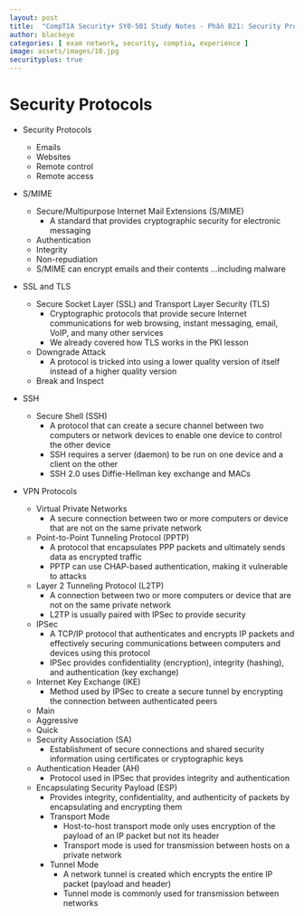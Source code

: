 ```yaml
---
layout: post
title:  "CompTIA Security+ SY0-501 Study Notes - Phần B21: Security Protocols"
author: blackeye
categories: [ exam network, security, comptia, experience ]
image: assets/images/10.jpg
securityplus: true
---
```


# Security Protocols
* Security Protocols
    * Emails
    * Websites
    * Remote control
    * Remote access

* S/MIME
    * Secure/Multipurpose Internet Mail Extensions (S/MIME)
        * A standard that provides cryptographic security for electronic messaging
    * Authentication
    * Integrity
    * Non-repudiation
    * S/MIME can encrypt emails and their contents …including malware

* SSL and TLS
    * Secure Socket Layer (SSL) and Transport Layer Security (TLS)
        * Cryptographic protocols that provide secure Internet communications for web browsing, instant messaging, email, VoIP, and many other services
        * We already covered how TLS works in the PKI lesson
    * Downgrade Attack
        * A protocol is tricked into using a lower quality version of itself instead of a higher quality version
    * Break and Inspect

* SSH
    * Secure Shell (SSH)
        * A protocol that can create a secure channel between two computers or network devices to enable one device to control the other device
        * SSH requires a server (daemon) to be run on one device and a client on the other
        * SSH 2.0 uses Diffie-Hellman key exchange and MACs

* VPN Protocols
    * Virtual Private Networks
        * A secure connection between two or more computers or device that are not on the same private network
    * Point-to-Point Tunneling Protocol (PPTP)
        * A protocol that encapsulates PPP packets and ultimately sends data as encrypted traffic
        * PPTP can use CHAP-based authentication, making it vulnerable to attacks
    * Layer 2 Tunneling Protocol (L2TP)
        * A connection between two or more computers or device that are not on the same private network
        * L2TP is usually paired with IPSec to provide security
    * IPSec
        * A TCP/IP protocol that authenticates and encrypts IP packets and effectively securing communications between computers and devices using this protocol
        * IPSec provides confidentiality (encryption), integrity (hashing), and authentication (key exchange)
    * Internet Key Exchange (IKE)
        * Method used by IPSec to create a secure tunnel by encrypting the connection between authenticated peers
    * Main
    * Aggressive
    * Quick
    * Security Association (SA)
        * Establishment of secure connections and shared security information using certificates or cryptographic keys
    * Authentication Header (AH)
        * Protocol used in IPSec that provides integrity and authentication
    * Encapsulating Security Payload (ESP)
        * Provides integrity, confidentiality, and authenticity of packets by encapsulating and encrypting them
        * Transport Mode
            * Host-to-host transport mode only uses encryption of the payload of an IP packet but not its header
            * Transport mode is used for transmission between hosts on a private network
        * Tunnel Mode
            * A network tunnel is created which encrypts the entire IP packet (payload and header)
            * Tunnel mode is commonly used for transmission between networks